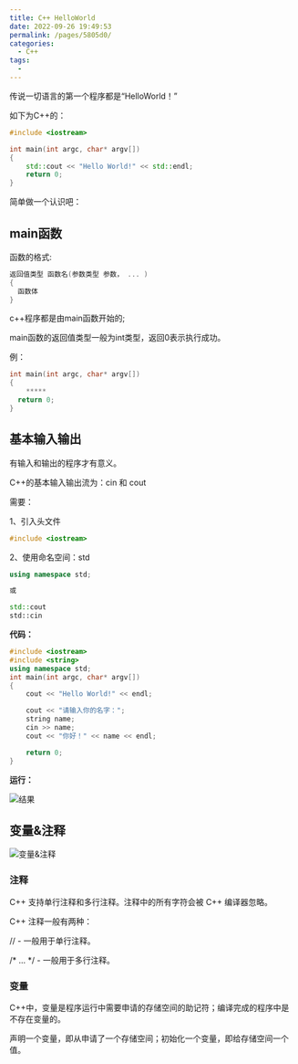 ```yaml
---
title: C++ HelloWorld
date: 2022-09-26 19:49:53
permalink: /pages/5805d0/
categories:
  - C++
tags:
  - 
---
```

传说一切语言的第一个程序都是“HelloWorld！”

如下为C++的：

```cpp
#include <iostream>

int main(int argc, char* argv[])
{
	std::cout << "Hello World!" << std::endl;
    return 0;
}
```

<!-- more -->

简单做一个认识吧：

## main函数

函数的格式:
```cpp
返回值类型 函数名(参数类型 参数， ... )
{
  函数体
}
```

c++程序都是由main函数开始的;

main函数的返回值类型一般为int类型，返回0表示执行成功。

例：
```cpp
int main(int argc, char* argv[])
{
	*****
  return 0;
}
```
## 基本输入输出

有输入和输出的程序才有意义。

C++的基本输入输出流为：cin 和 cout

需要：

1、引入头文件

```cpp
#include <iostream>
```

2、使用命名空间：std
```cpp
using namespace std;

或

std::cout
std::cin
```

**代码：**

```cpp
#include <iostream>
#include <string>
using namespace std;
int main(int argc, char* argv[])
{
	cout << "Hello World!" << endl;

	cout << "请输入你的名字：";
	string name;
	cin >> name;
	cout << "你好！" << name << endl;

	return 0;
}
```

**运行：**

![结果](https://cdn.addai.cn/博客/202209281016529.png)

## 变量&注释

![变量&注释](https://cdn.addai.cn/博客/202301300930814.png)

### 注释

C++ 支持单行注释和多行注释。注释中的所有字符会被 C++ 编译器忽略。

C++ 注释一般有两种：

// - 一般用于单行注释。

/* ... */ - 一般用于多行注释。

### 变量

C++中，变量是程序运行中需要申请的存储空间的助记符；编译完成的程序中是不存在变量的。

声明一个变量，即从申请了一个存储空间；初始化一个变量，即给存储空间一个值。